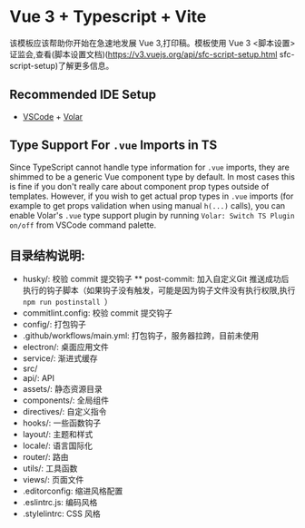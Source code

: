 # Vue 3 + Typescript + Vite

该模板应该帮助你开始在急速地发展 Vue 3,打印稿。模板使用 Vue 3 <脚本设置>证监会,查看(脚本设置文档)(https://v3.vuejs.org/api/sfc-script-setup.html sfc-script-setup)了解更多信息。

## Recommended IDE Setup

- [VSCode](https://code.visualstudio.com/) + [Volar](https://marketplace.visualstudio.com/items?itemName=johnsoncodehk.volar)

## Type Support For `.vue` Imports in TS

Since TypeScript cannot handle type information for `.vue` imports, they are shimmed to be a generic Vue component type by default. In most cases this is fine if you don't really care about component prop types outside of templates. However, if you wish to get actual prop types in `.vue` imports (for example to get props validation when using manual `h(...)` calls), you can enable Volar's `.vue` type support plugin by running `Volar: Switch TS Plugin on/off` from VSCode command palette.

## 目录结构说明:

* husky/: 校验 commit 提交钩子
** post-commit: 加入自定义Git 推送成功后执行的钩子脚本（如果钩子没有触发，可能是因为钩子文件没有执行权限,执行`npm run postinstall `）
* commitlint.config: 校验 commit 提交钩子
* config/: 打包钩子
* .github/workflows/main.yml: 打包钩子，服务器拉跨，目前未使用
* electron/: 桌面应用文件
* service/: 渐进式缓存
* src/
* api/: API
* assets/: 静态资源目录
* components/: 全局组件
* directives/: 自定义指令
* hooks/: 一些函数钩子
* layout/: 主题和样式
* locale/: 语言国际化
* router/: 路由
* utils/: 工具函数
* views/: 页面文件
* .editorconfig: 缩进风格配置
* .eslintrc.js: 编码风格
* .stylelintrc: CSS 风格